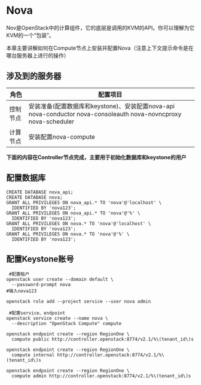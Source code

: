# Nova

Nov是OpenStack中的计算组件，它的底层是调用的KVM的API。你可以理解为它KVM的一个“包装”。

本章主要讲解如何在Compute节点上安装并配置Nova（注意上下文提示命令是在哪台服务器上进行的操作）

## 涉及到的服务器
角色 |配置项目
---|---
控制节点|安装准备(配置数据库和keystone)、安装配置nova-api nova-conductor nova-consoleauth nova-novncproxy nova-scheduler
计算节点|安装配置nova-compute

**下面的内容在Controller节点完成，主要用于初始化数据库和keystone的用户**

## 配置数据库
```
CREATE DATABASE nova_api;
CREATE DATABASE nova;
GRANT ALL PRIVILEGES ON nova_api.* TO 'nova'@'localhost' \
  IDENTIFIED BY 'nova123';
GRANT ALL PRIVILEGES ON nova_api.* TO 'nova'@'%' \
  IDENTIFIED BY 'nova123';
GRANT ALL PRIVILEGES ON nova.* TO 'nova'@'localhost' \
  IDENTIFIED BY 'nova123';
GRANT ALL PRIVILEGES ON nova.* TO 'nova'@'%' \
  IDENTIFIED BY 'nova123';
```
## 配置Keystone账号
```
 #配置租户
openstack user create --domain default \
  --password-prompt nova
#输入nova123

openstack role add --project service --user nova admin
 
 #配置service、endpoint
openstack service create --name nova \
  --description "OpenStack Compute" compute
 
openstack endpoint create --region RegionOne \
  compute public http://controller.openstack:8774/v2.1/%\(tenant_id\)s
  
openstack endpoint create --region RegionOne \
  compute internal http://controller.openstack:8774/v2.1/%\(tenant_id\)s

openstack endpoint create --region RegionOne \
  compute admin http://controller.openstack:8774/v2.1/%\(tenant_id\)s
```